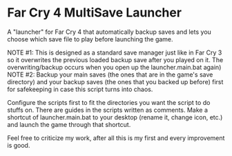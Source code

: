# Far Cry 4 MultiSave Launcher
A "launcher" for Far Cry 4 that automatically backup saves and lets you choose which save file to play before launching the game.

NOTE #1: This is designed as a standard save manager just like in Far Cry 3 so it overwrites the previous loaded backup save after you played on it. The overwriting/backup occurs when you open up the launcher.main.bat again)
NOTE #2: Backup your main saves (the ones that are in the game's save directory) and your backup saves (the ones that you backed up before) first for safekeeping in case this script turns into chaos.

Configure the scripts first to fit the directories you want the script to do stuffs on.
There are guides in the scripts written as comments.
Make a shortcut of launcher.main.bat to your desktop (rename it, change icon, etc.) and launch the game through that shortcut.

Feel free to criticize my work, after all this is my first and every improvement is good.
